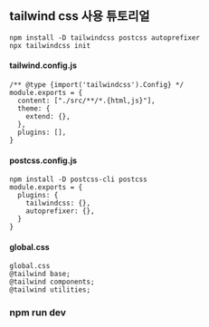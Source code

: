 ## tailwind css 사용 튜토리얼

```
npm install -D tailwindcss postcss autoprefixer
npx tailwindcss init
```

#### tailwind.config.js

```
/** @type {import('tailwindcss').Config} */
module.exports = {
  content: ["./src/**/*.{html,js}"],
  theme: {
    extend: {},
  },
  plugins: [],
}
```

#### postcss.config.js

```
npm install -D postcss-cli postcss
module.exports = {
  plugins: {
    tailwindcss: {},
    autoprefixer: {},
  }
}
```

#### global.css

```
global.css
@tailwind base;
@tailwind components;
@tailwind utilities;
```

### npm run dev
